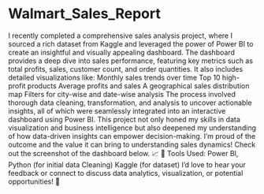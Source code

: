 # Walmart_Sales_Report
I recently completed a comprehensive sales analysis project, where I sourced a rich dataset from Kaggle and leveraged the power of Power BI to create an insightful and visually appealing dashboard. The dashboard provides a deep dive into sales performance, featuring key metrics such as total profits, sales, customer count, and order quantities. It also includes detailed visualizations like:
Monthly sales trends over time
Top 10 high-profit products
Average profits and sales
A geographical sales distribution map
Filters for city-wise and date-wise analysis
The process involved thorough data cleaning, transformation, and analysis to uncover actionable insights, all of which were seamlessly integrated into an interactive dashboard using Power BI. This project not only honed my skills in data visualization and business intelligence but also deepened my understanding of how data-driven insights can empower decision-making.
I’m proud of the outcome and the value it can bring to understanding sales dynamics! Check out the screenshot of the dashboard below. 📈
🔧 Tools Used: Power BI, Python (for initial data Cleaning) Kaggle (for dataset)
I’d love to hear your feedback or connect to discuss data analytics, visualization, or potential opportunities! 🚀
